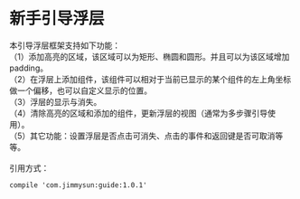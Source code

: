新手引导浮层
=====

本引导浮层框架支持如下功能：<br/>
（1）添加高亮的区域，该区域可以为矩形、椭圆和圆形。并且可以为该区域增加padding。<br/>
（2）在浮层上添加组件，该组件可以相对于当前已显示的某个组件的左上角坐标做一个偏移，也可以自定义显示的位置。<br/>
（3）浮层的显示与消失。<br/>
（4）清除高亮的区域和添加的组件，更新浮层的视图（通常为多步骤引导使用）。<br/>
（5）其它功能：设置浮层是否点击可消失、点击的事件和返回键是否可取消等等。<br/>
<br/>
引用方式：
```
compile 'com.jimmysun:guide:1.0.1'
```